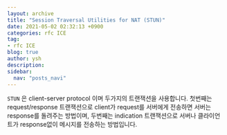 ```yaml
---
layout: archive
title: "Session Traversal Utilities for NAT (STUN)"
date: 2021-05-02 02:32:13 +0900
categories: rfc ICE
tag:
- rfc ICE
blog: true
author: ysh
description: 
sidebar:
  nav: "posts_navi"
---
```



`STUN` 은 client-server protocol 이며 두가지의 트랜잭션을 사용합니다. 첫번째는 request/response 트랜잭션으로 client가 request를 서버에게 전송하면 서버는 response를 돌려주는 방법이며, 두번째는 indication 트랜잭션으로 서버나 클라이언트가 response없이 메시지를 전송하는 방법입니다.
